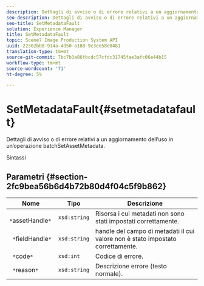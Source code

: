 ```yaml
---
description: Dettagli di avviso o di errore relativi a un aggiornamento dell’uso in un’operazione batchSetAssetMetadata.
seo-description: Dettagli di avviso o di errore relativi a un aggiornamento dell’uso in un’operazione batchSetAssetMetadata.
seo-title: SetMetadataFault
solution: Experience Manager
title: SetMetadataFault
topic: Scene7 Image Production System API
uuid: 22302bb0-914a-4d50-a188-9c3ee58e0481
translation-type: tm+mt
source-git-commit: 7bc7b3a86fbcdc57cfdc31745fae3afc06e44b15
workflow-type: tm+mt
source-wordcount: '71'
ht-degree: 5%

---
```



# SetMetadataFault{#setmetadatafault}

Dettagli di avviso o di errore relativi a un aggiornamento dell’uso in un’operazione batchSetAssetMetadata.

Sintassi

## Parametri {#section-2fc9bea56b6d4b72b80d4f04c5f9b862}

| Nome | Tipo | Descrizione |
|---|---|---|
| ` *`assetHandle`*` | `xsd:string` | Risorsa i cui metadati non sono stati impostati correttamente. |
| ` *`fieldHandle`*` | `xsd:string` | handle del campo di metadati il cui valore non è stato impostato correttamente. |
| ` *`code`*` | `xsd:int` | Codice di errore. |
| ` *`reason`*` | `xsd:string` | Descrizione errore (testo normale). |

